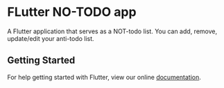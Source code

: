 # FLutter NO-TODO app

A Flutter application that serves as a NOT-todo list. 
You can add, remove, update/edit your anti-todo list.  

## Getting Started

For help getting started with Flutter, view our online
[documentation](https://flutter.io/).
